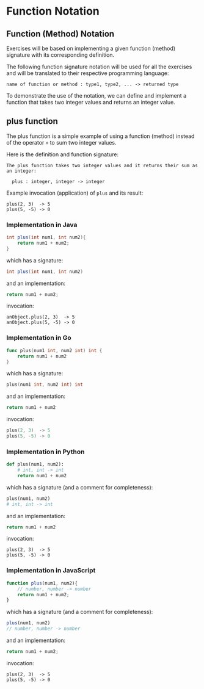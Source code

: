 # Function Notation

## Function (Method) Notation
Exercises will be based on implementing a given function (method) signature with its corresponding definition.

The following function signature notation will be used for all the exercises and will be translated to their respective programming language:

```
name of function or method : type1, type2, ... -> returned type
```

To demonstrate the use of the notation, we can define and implement a function that takes two integer values and returns an integer value.

## plus function

The plus function is a simple example of using a function (method) instead of the operator `+` to sum two integer values.

Here is the definition and function signature:

```
The plus function takes two integer values and it returns their sum as an integer:

  plus : integer, integer -> integer
```

Example invocation (application) of `plus` and its result:
```
plus(2, 3)  -> 5
plus(5, -5) -> 0
```

### Implementation in Java

```java
int plus(int num1, int num2){
    return num1 + num2;
}
```

which has a signature:

```java
int plus(int num1, int num2)
```

and an implementation:

```java
return num1 + num2;
```

invocation:
```
anObject.plus(2, 3)  -> 5
anObject.plus(5, -5) -> 0
```

### Implementation in Go 

```go
func plus(num1 int, num2 int) int {
    return num1 + num2
}
```

which has a signature:

```go
plus(num1 int, num2 int) int
```

and an implementation:

```go
return num1 + num2
```

invocation:
```go
plus(2, 3)  -> 5
plus(5, -5) -> 0
```

### Implementation in Python 

```python
def plus(num1, num2):
    # int, int -> int
    return num1 + num2
```

which has a signature (and a comment for completeness):

```python
plus(num1, num2)
# int, int -> int
```

and an implementation:

```python
return num1 + num2
```

invocation:
```
plus(2, 3)  -> 5
plus(5, -5) -> 0
```

### Implementation in JavaScript 

```javascript
function plus(num1, num2){
    // number, number -> number
    return num1 + num2;
}
```

which has a signature (and a comment for completeness):

```javascript
plus(num1, num2)
// number, number -> number
```

and an implementation:

```javascript
return num1 + num2;
```

invocation:
```
plus(2, 3)  -> 5
plus(5, -5) -> 0
```
